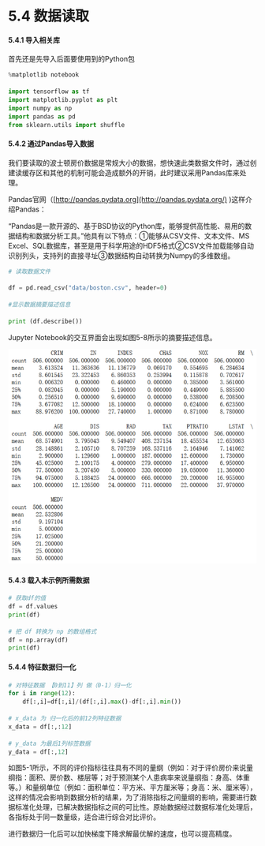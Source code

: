 # 5.4 数据读取

#### 5.4.1 导入相关库

首先还是先导入后面要使用到的Python包

```python
%matplotlib notebook

import tensorflow as tf
import matplotlib.pyplot as plt
import numpy as np
import pandas as pd
from sklearn.utils import shuffle
```

#### 5.4.2 通过Pandas导入数据

我们要读取的波士顿房价数据是常规大小的数据，想快速此类数据文件时，通过创建读缓存区和其他的机制可能会造成额外的开销，此时建议采用Pandas库来处理。

Pandas官网（[http://pandas.pydata.org](http://pandas.pydata.org/) \)这样介绍Pandas：

“Pandas是一款开源的、基于BSD协议的Python库，能够提供高性能、易用的数据结构和数据分析工具。”他具有以下特点：①能够从CSV文件、文本文件、MS Excel、SQL数据库，甚至是用于科学用途的HDF5格式②CSV文件加载能够自动识别列头，支持列的直接寻址③数据结构自动转换为Numpy的多维数组。

```python
# 读取数据文件

df = pd.read_csv("data/boston.csv", header=0)

#显示数据摘要描述信息

print (df.describe())
```

Jupyter Notebook的交互界面会出现如图5-8所示的摘要描述信息。

![&#x56FE; 5-8 &#x663E;&#x793A;&#x6570;&#x636E;&#x6458;&#x8981;](../../.gitbook/assets/tu-pian-1%20%282%29.png)

#### 5.4.3 载入本示例所需数据 <a id="&#x8F7D;&#x5165;&#x672C;&#x793A;&#x4F8B;&#x6240;&#x9700;&#x6570;&#x636E;"></a>

```python
# 获取df的值
df = df.values
print(df)

# 把 df 转换为 np 的数组格式
df = np.array(df)
print(df)
```

#### 5.4.4 特征数据归一化 <a id="&#x7279;&#x5F81;&#x6570;&#x636E;&#x5F52;&#x4E00;&#x5316;"></a>

```python
# 对特征数据 【0到11】列 做（0-1）归一化
for i in range(12):
    df[:,i]=df[:,i]/(df[:,i].max()-df[:,i].min())
    
# x_data 为 归一化后的前12列特征数据
x_data = df[:,:12] 

# y_data 为最后1列标签数据
y_data = df[:,12]
```

如图5-1所示，不同的评价指标往往具有不同的量纲（例如：对于评价房价来说量纲指：面积、房价数、楼层等；对于预测某个人患病率来说量纲指：身高、体重等。）和量纲单位（例如：面积单位：平方米、平方厘米等；身高：米、厘米等），这样的情况会影响到数据分析的结果，为了消除指标之间量纲的影响，需要进行数据标准化处理，已解决数据指标之间的可比性。原始数据经过数据标准化处理后，各指标处于同一数量级，适合进行综合对比评价。

进行数据归一化后可以加快梯度下降求解最优解的速度，也可以提高精度。


